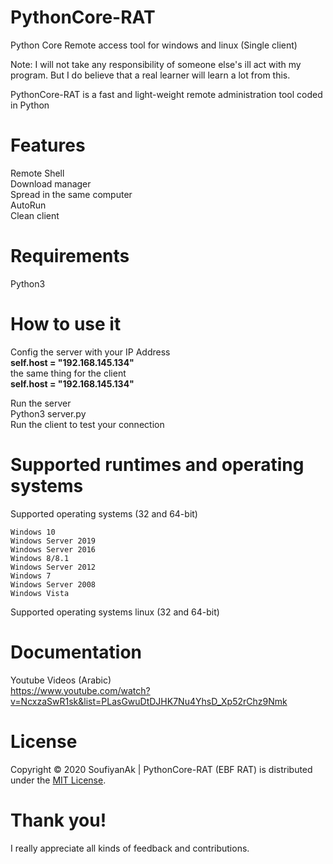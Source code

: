 # PythonCore-RAT
Python Core Remote access tool for windows and linux (Single client)

Note: I will not take any responsibility of someone else's ill act with my program. But I do believe that a real learner will learn a lot from this.<br/>

PythonCore-RAT is a fast and light-weight remote administration tool coded in Python<br/>

# Features

Remote Shell<br/>
Download manager<br/>
Spread in the same computer<br/>
AutoRun<br/>
Clean client<br/>

# Requirements
Python3<br />


# How to use it
Config the server with your IP Address<br />
<b>self.host = "192.168.145.134"</b><br />
the same thing for the client<br />
<b>self.host = "192.168.145.134"</b><br />

Run the server <br />
Python3 server.py<br />
Run the client to test your connection<br />


# Supported runtimes and operating systems

Supported operating systems (32 and 64-bit)

    Windows 10
    Windows Server 2019
    Windows Server 2016
    Windows 8/8.1
    Windows Server 2012
    Windows 7
    Windows Server 2008
    Windows Vista

Supported operating systems linux (32 and 64-bit)

# Documentation
Youtube Videos (Arabic)<br />
https://www.youtube.com/watch?v=NcxzaSwR1sk&list=PLasGwuDtDJHK7Nu4YhsD_Xp52rChz9Nmk

# License

Copyright © 2020 SoufiyanAk | PythonCore-RAT (EBF RAT) is distributed under the <a href="https://fr.wikipedia.org/wiki/Licence_MIT">MIT License</a>.

# Thank you!

I really appreciate all kinds of feedback and contributions. 


